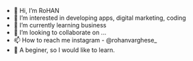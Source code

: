 - 👋 Hi, I’m RoHAN
- 👀 I’m interested in developing apps, digital marketing, coding 
- 🌱 I’m currently learning business
- 💞️ I’m looking to collaborate on ...
- 📫 How to reach me instagram - @rohanvarghese_
- 📕 A beginer, so I would like to learn.
<!---
rohanvarghese9/rohanvarghese9 is a ✨ special ✨ repository because its `README.md` (this file) appears on your GitHub profile.
You can click the Preview link to take a look at your changes.
--->
